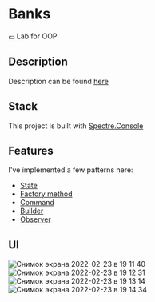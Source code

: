 # Banks
💶 Lab for OOP

## Description
Description can be found [here](DESCRIPTION.md)

## Stack
This project is built with [Spectre.Console](https://spectreconsole.net)

## Features
I've implemented a few patterns here:
- [State](https://refactoring.guru/ru/design-patterns/state)
- [Factory method](https://refactoring.guru/ru/design-patterns/factory-method)
- [Command](https://refactoring.guru/ru/design-patterns/command)
- [Builder](https://refactoring.guru/ru/design-patterns/builder)
- [Observer](https://refactoring.guru/ru/design-patterns/observer)


## UI
![Снимок экрана 2022-02-23 в 19 11 40](https://user-images.githubusercontent.com/36822207/155359549-564899ec-49ad-4eef-9afd-29385358a068.png)
![Снимок экрана 2022-02-23 в 19 12 31](https://user-images.githubusercontent.com/36822207/155359684-1ebb4e96-3868-4b6b-8128-5171239eddd9.png)
![Снимок экрана 2022-02-23 в 19 13 14](https://user-images.githubusercontent.com/36822207/155359817-6188b54a-2960-460a-b66d-05d3e42a3b53.png)
![Снимок экрана 2022-02-23 в 19 14 34](https://user-images.githubusercontent.com/36822207/155360043-6c13d0c3-de1e-42be-adf7-fa2287d7d2c8.png)
